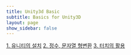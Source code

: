 ```yaml
---
title: Unity3d Basic
subtitle: Basics for Unity3D
layout: page
show_sidebar: false
---
```


[1. 유니티의 설치](https://beatchoi.github.io/unity3d/basics/2020/04/17/unity_00Installation/)
[2. 정수, 문자열 형변환](https://beatchoi.github.io/unity3d/basics/2020/04/23/type-conversion/)
[3. 터치의 활용](https://beatchoi.github.io/unity3d/basics/2020/04/17/touch01/)

